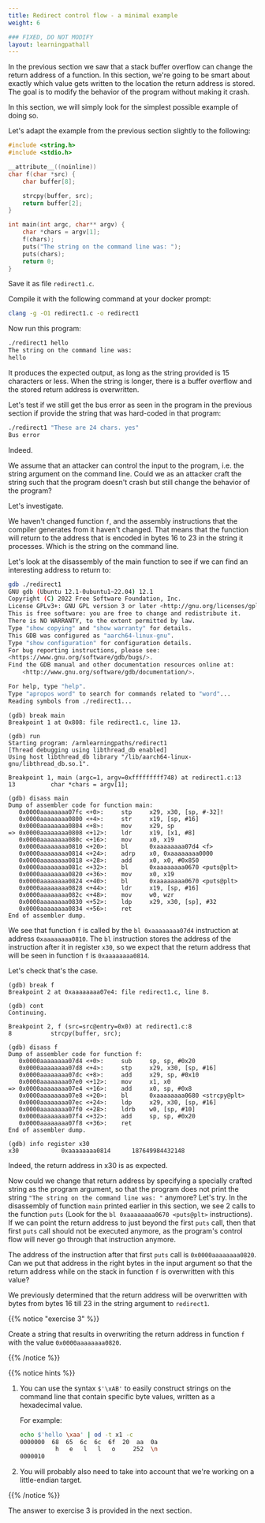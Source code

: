 ```yaml
---
title: Redirect control flow - a minimal example
weight: 6

### FIXED, DO NOT MODIFY
layout: learningpathall
---
```


In the previous section we saw that a stack buffer overflow can change the return address of a function. In this section, we're going to be
smart about exactly which value gets written to the location the return address is stored. The goal is to modify the behavior of the program without making it crash.

In this section, we will simply look for the simplest possible example of doing so.

Let's adapt the example from the previous section slightly to the following:

```C
#include <string.h>
#include <stdio.h>

__attribute__((noinline))
char f(char *src) {
    char buffer[8];

    strcpy(buffer, src);
    return buffer[2];
}

int main(int argc, char** argv) {
    char *chars = argv[1];
    f(chars);
    puts("The string on the command line was: ");
    puts(chars);
    return 0;
}
```
Save it as file `redirect1.c`.

Compile it with the following command at your docker prompt:

```bash { command_line="root@7a8fb34f810e:/armlearningpaths|2-3" }
clang -g -O1 redirect1.c -o redirect1
```

Now run this program:
```bash { command_line="root@7a8fb34f810e:/armlearningpaths|2-3" }
./redirect1 hello
The string on the command line was:
hello
```

It produces the expected output, as long as the string provided is 15 characters
or less. When the string is longer, there is a buffer overflow and the stored return address is overwritten.

Let's test if we still get the bus error as seen in the program in the previous
section if provide the string that was hard-coded in that program:

```bash { command_line="root@7a8fb34f810e:/armlearningpaths|2-30" }
./redirect1 "These are 24 chars. yes"
Bus error
```

Indeed.

We assume that an attacker can control the input to the program, i.e. the string
argument on the command line. Could we as an attacker craft the string such that
the program doesn't crash but still change the behavior of the program?

Let's investigate.

We haven't changed function `f`, and the assembly instructions that the compiler
generates from it haven't changed. That means that the function will return to
the address that is encoded in bytes 16 to 23 in the string it processes. Which
is the string on the command line.

Let's look at the disassembly of the main function to see if we can find an
interesting address to return to:

```bash { command_line="root@7a8fb34f810e:/armlearningpaths|2-30" }
gdb ./redirect1
GNU gdb (Ubuntu 12.1-0ubuntu1~22.04) 12.1
Copyright (C) 2022 Free Software Foundation, Inc.
License GPLv3+: GNU GPL version 3 or later <http://gnu.org/licenses/gpl.html>
This is free software: you are free to change and redistribute it.
There is NO WARRANTY, to the extent permitted by law.
Type "show copying" and "show warranty" for details.
This GDB was configured as "aarch64-linux-gnu".
Type "show configuration" for configuration details.
For bug reporting instructions, please see:
<https://www.gnu.org/software/gdb/bugs/>.
Find the GDB manual and other documentation resources online at:
    <http://www.gnu.org/software/gdb/documentation/>.

For help, type "help".
Type "apropos word" to search for commands related to "word"...
Reading symbols from ./redirect1...
```

```text { output_lines = "2-30" }
(gdb) break main
Breakpoint 1 at 0x808: file redirect1.c, line 13.
```

```text { output_lines = "2-30" }
(gdb) run
Starting program: /armlearningpaths/redirect1
[Thread debugging using libthread_db enabled]
Using host libthread_db library "/lib/aarch64-linux-gnu/libthread_db.so.1".

Breakpoint 1, main (argc=1, argv=0xfffffffff748) at redirect1.c:13
13          char *chars = argv[1];
```

```text { output_lines = "2-30" }
(gdb) disass main
Dump of assembler code for function main:
   0x0000aaaaaaaa07fc <+0>:     stp     x29, x30, [sp, #-32]!
   0x0000aaaaaaaa0800 <+4>:     str     x19, [sp, #16]
   0x0000aaaaaaaa0804 <+8>:     mov     x29, sp
=> 0x0000aaaaaaaa0808 <+12>:    ldr     x19, [x1, #8]
   0x0000aaaaaaaa080c <+16>:    mov     x0, x19
   0x0000aaaaaaaa0810 <+20>:    bl      0xaaaaaaaa07d4 <f>
   0x0000aaaaaaaa0814 <+24>:    adrp    x0, 0xaaaaaaaa0000
   0x0000aaaaaaaa0818 <+28>:    add     x0, x0, #0x850
   0x0000aaaaaaaa081c <+32>:    bl      0xaaaaaaaa0670 <puts@plt>
   0x0000aaaaaaaa0820 <+36>:    mov     x0, x19
   0x0000aaaaaaaa0824 <+40>:    bl      0xaaaaaaaa0670 <puts@plt>
   0x0000aaaaaaaa0828 <+44>:    ldr     x19, [sp, #16]
   0x0000aaaaaaaa082c <+48>:    mov     w0, wzr
   0x0000aaaaaaaa0830 <+52>:    ldp     x29, x30, [sp], #32
   0x0000aaaaaaaa0834 <+56>:    ret
End of assembler dump.
```

We see that function `f` is called by the `bl 0xaaaaaaaa07d4` instruction at address
`0xaaaaaaaa0810`. The `bl` instruction stores the address of the instruction
after it in register `x30`, so we expect that the return address that will be
seen in function `f` is `0xaaaaaaaa0814`.

Let's check that's the case.

```text { output_lines = "2-30" }
(gdb) break f
Breakpoint 2 at 0xaaaaaaaa07e4: file redirect1.c, line 8.
```

```text { output_lines = "2-30" }
(gdb) cont
Continuing.

Breakpoint 2, f (src=src@entry=0x0) at redirect1.c:8
8           strcpy(buffer, src);
```

```text { output_lines = "2-30" }
(gdb) disass f
Dump of assembler code for function f:
   0x0000aaaaaaaa07d4 <+0>:     sub     sp, sp, #0x20
   0x0000aaaaaaaa07d8 <+4>:     stp     x29, x30, [sp, #16]
   0x0000aaaaaaaa07dc <+8>:     add     x29, sp, #0x10
   0x0000aaaaaaaa07e0 <+12>:    mov     x1, x0
=> 0x0000aaaaaaaa07e4 <+16>:    add     x0, sp, #0x8
   0x0000aaaaaaaa07e8 <+20>:    bl      0xaaaaaaaa0680 <strcpy@plt>
   0x0000aaaaaaaa07ec <+24>:    ldp     x29, x30, [sp, #16]
   0x0000aaaaaaaa07f0 <+28>:    ldrb    w0, [sp, #10]
   0x0000aaaaaaaa07f4 <+32>:    add     sp, sp, #0x20
   0x0000aaaaaaaa07f8 <+36>:    ret
End of assembler dump.
```

```text { output_lines = "2-30" }
(gdb) info register x30
x30            0xaaaaaaaa0814      187649984432148
```

Indeed, the return address in x30 is as expected.

Now could we change that return address by specifying a specially crafted string
as the program argument, so that the program does not print the string
`"The string on the command line was: "` anymore? Let's try. In the disassembly
of function `main` printed earlier in this section, we see 2 calls to the
function `puts` (Look for the `bl 0xaaaaaaaa0670 <puts@plt>` instructions).
If we can point the return address to just beyond the first `puts` call, then
that first `puts` call should not be executed anymore, as the program's control
flow will never go through that instruction anymore.

The address of the instruction after that first `puts` call is
`0x0000aaaaaaaa0820`. Can we put that address in the right bytes in the input
argument so that the return address while on the stack in function `f` is
overwritten with this value?

We previously determined that the return address will be overwritten with bytes
from bytes 16 till 23 in the string argument to `redirect1`.

{{% notice "exercise 3" %}}

Create a string that results in overwriting the return address in function `f`
with the value `0x0000aaaaaaaa0820`.

{{% /notice %}}

{{% notice hints %}}

1. You can use the syntax `$'\xAB'` to easily construct strings on the command
   line that contain specific byte values, written as a hexadecimal value.

   For example:
   ```bash { command_line="root@7a8fb34f810e:/armlearningpaths|2-30" }
   echo $'hello \xaa' | od -t x1 -c
   0000000  68  65  6c  6c  6f  20  aa  0a
             h   e   l   l   o     252  \n
   0000010
   ```

2. You will probably also need to take into account that we're working on a
   little-endian target.

{{% /notice %}}

The answer to exercise 3 is provided in the next section.
